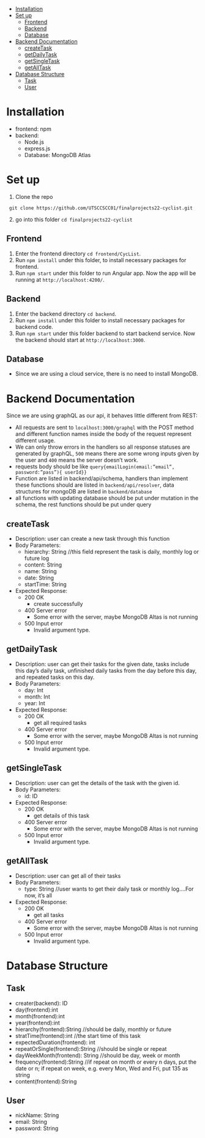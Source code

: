 - [Installation](#installation)
- [Set up](#set-up)
  - [Frontend](#frontend)
  - [Backend](#backend)
  - [Database](#database)
- [Backend Documentation](#backend-documentation)
  - [createTask](#createtask)
  - [getDailyTask](#getdailytask)
  - [getSingleTask](#getsingletask)
  - [getAllTask](#getalltask)
- [Database Structure](#database-structure)
  - [Task](#task)
  - [User](#user)



# Installation
- frontend: npm
- backend: 
  - Node.js 
  - express.js
  - Database: MongoDB Atlas

# Set up

1. Clone the repo

```
 git clone https://github.com/UTSCCSCC01/finalprojects22-cyclist.git
```

2. go into this folder `cd finalprojects22-cyclist`

## Frontend
1. Enter the frontend directory `cd frontend/CycList`. 
1. Run `npm install` under this folder, to install necessary packages for frontend.
2. Run `npm start` under this folder to run Angular app. Now the app will be running at `http://localhost:4200/`.

## Backend
1. Enter the backend directory `cd backend`.
2. Run `npm install` under this folder to install necessary packages for backend code.
3. Run `npm start` under this folder backend to start backend service. Now the backend should start at `http://localhost:3000`.

## Database
- Since we are using a cloud service, there is no need to install MongoDB.


# Backend Documentation
Since we are using graphQL as our api, it behaves little different from REST:

- All requests are sent to `localhost:3000/graphql` with the POST method and different function names inside the body of the request represent different usage.
- We can only throw errors in the handlers so all response statuses are generated by graphQL, `500` means there are some wrong inputs given by the user and `400` means the server doesn’t work.
- requests body should be like `query{emailLogin(email:”email”, password:”pass”){ userId}}`
- Function are listed in backend/api/schema, handlers than implement these functions should are listed in `backend/api/resolver`, data structures for mongoDB are listed in `backend/database`
- all functions with updating database should be put under mutation in the schema, the rest functions should be put under query

## createTask

- Description: user can create a new task through this function
- Body Parameters:
  - hierarchy: String //this field represent the task is daily, monthly log or future log
  - content: String
  - name: String
  - date: String
  - startTime: String
- Expected Response:
  - 200 OK
    - create successfully
  - 400 Server error
    - Some error with the server, maybe MongoDB Altas is not running
  - 500 Input error
    - Invalid argument type.

## getDailyTask

- Description: user can get their tasks for the given date, tasks include this day’s daily task, unfinished daily tasks from the day before this day, and repeated tasks on this day.
- Body Parameters:
  - day: Int
  - month: Int
  - year: Int
- Expected Response:
  - 200 OK
    - get all required tasks
  - 400 Server error
    - Some error with the server, maybe MongoDB Altas is not running
  - 500 Input error
    - Invalid argument type.


## getSingleTask
- Description: user can get the details of the task with the given id.
- Body Parameters:
  - id: ID
- Expected Response:
  - 200 OK
    - get details of this task
  - 400 Server error
    - Some error with the server, maybe MongoDB Altas is not running
  - 500 Input error
    - Invalid argument type.


## getAllTask
- Description: user can get all of their tasks
- Body Parameters:
  - type: String  //user wants to get their daily task or monthly log….For now, it’s all
- Expected Response:
  - 200 OK
    - get all tasks
  - 400 Server error
    - Some error with the server, maybe MongoDB Altas is not running
  - 500 Input error
    - Invalid argument type.

# Database Structure

## Task
- creater(backend): ID
- day(frontend):int
- month(frontend):int
- year(frontend):int
- hierarchy(frontend):String //should be daily, monthly or future
- stratTime(frontend):int //the start time of this task
- expectedDuration(frontend): int
- repeatOrSingle(frontend):String //should be single or repeat
- dayWeekMonth(frontend): String //should be day, week or month
- frequency(frontend):String //if repeat on month or every n days, put the date or n; if repeat on week, e.g. every Mon, Wed and Fri, put 135 as string
- content(frontend):String

## User

- nickName: String
- email: String
- password: String

